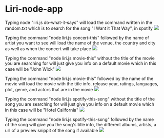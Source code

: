 # Liri-node-app
Typing node "liri.js do-what-it-says" will load the command written in the random.txt which is to search for the song "I Want it That Way", in spotify
![](do-what-it-says.gif)

Typing the command "node liri.js concert-this" followed by the name of artist you want to see will load the name of the venue, the country and city as well as when the concert will take place
![](concert-this.gif.sb-2fa80284-kZoper)

Typing the command "node liri.js movie-this" without the title of the movie you are searching for will just give you info on a default movie which in this case will be "John Wick"
![](movie-this.gif)

Typing the command "node liri.js movie-this" followed by the name of the movie will load the movie with the title info, release year, ratings, languages, plot, genre, and actors that are in the movie
![](movie-this-avenger.gif)

Typing the command "node liri.js spotify-this-song" without the title of the song you are searching for will just give you info on a default movie which in this case will be "Hotel California"
![](spotify-this-song.gif)

Typing the command "node liri.js spotify-this-song" followed by the name of the song will give you the song's title info, the different albums, artists, a url of a preview snippit of the song if available
![](spotify-this-song-faded.gif)